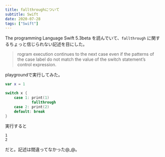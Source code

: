 ```yaml
---
title: fallthroughについて
subtitle: Swift
date: 2020-07-28
tags: ["Swift"]
---
```

The programming Language Swift 5.3beta を読んでいて、`fallthrough` に関するちょっと信じられない記述を目にした。

> rogram execution continues to the next case even if the patterns of the case label do not match the value of the switch statement’s control expression.

playgroundで実行してみた。

```swift
var x = 1

switch x {
    case 1: print(1)
            fallthrough
    case 2: print(2)
    default: break
}
```

実行すると

```text
1
2
```

だと。記述は間違ってなかった@_@。
